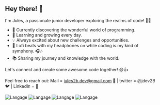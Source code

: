 
## Hey there! 👋

I'm Jules, a passionate junior developer exploring the realms of code! 🚀✨

- 🔭 Currently discovering the wonderful world of programming.
- 🌱 Learning and growing every day.
- 💡 Always excited about new challenges and opportunities.
- 🎵 Lofi beats with my headphones on while coding is my kind of symphony. 🎧🎶
- 📚 Sharing my journey and knowledge with the world.

Let's connect and create some awesome code together! 😄👍

Feel free to reach out: Mail = jules2b.dev@gmail.com 📩 | twitter = @jdev2B 🐦 | LinkedIn  = 💼


        
![Langage](
            <img src="https://cdn.jsdelivr.net/gh/devicons/devicon/icons/c/c-original.svg" />
          )
![Langage](https://img.shields.io/badge/Langage-HTML-orange)
![Langage](https://img.shields.io/badge/Langage-CSS-brightgreen)
![Langage](https://img.shields.io/badge/Langage-Ruby-red)

